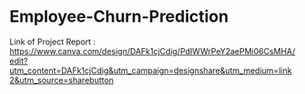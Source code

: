 # Employee-Churn-Prediction

Link of Project Report :  https://www.canva.com/design/DAFk1cjCdig/PdIWWrPeY2aePMi06CsMHA/edit?utm_content=DAFk1cjCdig&utm_campaign=designshare&utm_medium=link2&utm_source=sharebutton
